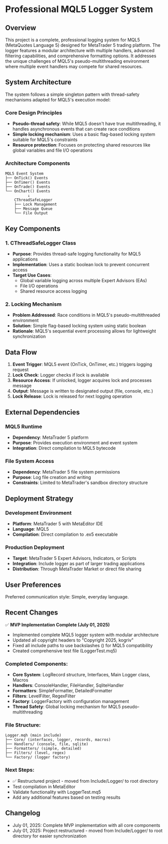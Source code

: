 # Professional MQL5 Logger System

## Overview
This project is a complete, professional logging system for MQL5 (MetaQuotes Language 5) designed for MetaTrader 5 trading platform. The logger features a modular architecture with multiple handlers, advanced filtering capabilities, and comprehensive formatting options. It addresses the unique challenges of MQL5's pseudo-multithreading environment where multiple event handlers may compete for shared resources.

## System Architecture
The system follows a simple singleton pattern with thread-safety mechanisms adapted for MQL5's execution model:

### Core Design Principles
- **Pseudo-thread safety**: While MQL5 doesn't have true multithreading, it handles asynchronous events that can create race conditions
- **Simple locking mechanism**: Uses a basic flag-based locking system suitable for MQL5's constraints
- **Resource protection**: Focuses on protecting shared resources like global variables and file I/O operations

### Architecture Components
```
MQL5 Event System
├── OnTick() Events
├── OnTimer() Events  
├── OnTrade() Events
└── OnChart() Events
          ↓
    CThreadSafeLogger
    ├── Lock Management
    ├── Message Queue
    └── File Output
```

## Key Components

### 1. CThreadSafeLogger Class
- **Purpose**: Provides thread-safe logging functionality for MQL5 applications
- **Implementation**: Uses a static boolean lock to prevent concurrent access
- **Target Use Cases**: 
  - Global variable logging across multiple Expert Advisors (EAs)
  - File I/O operations
  - Shared resource access logging

### 2. Locking Mechanism
- **Problem Addressed**: Race conditions in MQL5's pseudo-multithreaded environment
- **Solution**: Simple flag-based locking system using static boolean
- **Rationale**: MQL5's sequential event processing allows for lightweight synchronization

## Data Flow

1. **Event Trigger**: MQL5 event (OnTick, OnTimer, etc.) triggers logging request
2. **Lock Check**: Logger checks if lock is available
3. **Resource Access**: If unlocked, logger acquires lock and processes message
4. **Output**: Message is written to designated output (file, console, etc.)
5. **Lock Release**: Lock is released for next logging operation

## External Dependencies

### MQL5 Runtime
- **Dependency**: MetaTrader 5 platform
- **Purpose**: Provides execution environment and event system
- **Integration**: Direct compilation to MQL5 bytecode

### File System Access
- **Dependency**: MetaTrader 5 file system permissions
- **Purpose**: Log file creation and writing
- **Constraints**: Limited to MetaTrader's sandbox directory structure

## Deployment Strategy

### Development Environment
- **Platform**: MetaTrader 5 with MetaEditor IDE
- **Language**: MQL5
- **Compilation**: Direct compilation to .ex5 executable

### Production Deployment
- **Target**: MetaTrader 5 Expert Advisors, Indicators, or Scripts
- **Integration**: Include logger as part of larger trading applications
- **Distribution**: Through MetaTrader Market or direct file sharing

## User Preferences

Preferred communication style: Simple, everyday language.

## Recent Changes

✅ **MVP Implementation Complete (July 01, 2025)**
- Implemented complete MQL5 logger system with modular architecture
- Updated all copyright headers to "Copyright 2025, kogriv"
- Fixed all include paths to use backslashes (\) for MQL5 compatibility
- Created comprehensive test file (LoggerTest.mq5)

### Completed Components:
- **Core System**: LogRecord structure, Interfaces, Main Logger class, Macros
- **Handlers**: ConsoleHandler, FileHandler, SqliteHandler
- **Formatters**: SimpleFormatter, DetailedFormatter
- **Filters**: LevelFilter, RegexFilter  
- **Factory**: LoggerFactory with configuration management
- **Thread Safety**: Global locking mechanism for MQL5 pseudo-multithreading

### File Structure:
```
Logger.mqh (main include)
├── Core/ (interfaces, logger, records, macros)
├── Handlers/ (console, file, sqlite)
├── Formatters/ (simple, detailed)
├── Filters/ (level, regex)
└── Factory/ (logger factory)
```

### Next Steps:
- ✅ Restructured project - moved from Include/Logger/ to root directory
- Test compilation in MetaEditor
- Validate functionality with LoggerTest.mq5
- Add any additional features based on testing results

## Changelog

- July 01, 2025: Complete MVP implementation with all core components
- July 01, 2025: Project restructured - moved from Include/Logger/ to root directory for easier synchronization